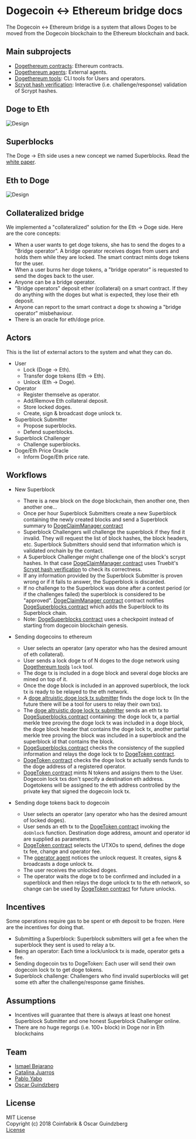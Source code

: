 # Dogecoin <-> Ethereum bridge docs

The Dogecoin <-> Ethereum bridge is a system that allows Doges to be moved from the Dogecoin blockchain to the Ethereum blockchain and back.

## Main subprojects
* [Dogethereum contracts](https://github.com/dogethereum/dogethereum-contracts): Ethereum contracts.
* [Dogethereum agents](https://github.com/dogethereum/dogethereum-agents): External agents.
* [Dogethereum tools](https://github.com/dogethereum/dogethereum-tools): CLI tools for Users and operators.
* [Scrypt hash verification](https://github.com/dogethereum/scrypt-interactive): Interactive (i.e. challenge/response) validation of Scrypt hashes.

## Doge to Eth

![Design](./design.png)

## Superblocks

The Doge -> Eth side uses a new concept we named Superblocks. Read the [white paper](superblocks/superblocks-white-paper.pdf).


## Eth to Doge

![Design](./design-eth2doge.png)

## Collateralized bridge

We implemented a "collateralized" solution for the Eth -> Doge side. Here are the core concepts:

* When a user wants to get doge tokens, she has to send the doges to a "Bridge operator". A bridge operator receives doges from users and holds them while they are locked. The smart contract mints doge tokens for the user.
* When a user burns her doge tokens, a "bridge operator" is requested to send the doges back to the user.
* Anyone can be a bridge operator.
* "Bridge operators" deposit ether (collateral) on a smart contract. If they do anything with the doges but what is expected, they lose their eth deposit. 
* Anyone can report to the smart contract a doge tx showing a "bridge operator" misbehaviour.
* There is an oracle for eth/doge price.


## Actors

This is the list of external actors to the system and what they can do.

* User
  * Lock (Doge -> Eth).
  * Transfer doge tokens (Eth -> Eth).
  * Unlock (Eth -> Doge).
* Operator
  * Register themselve as operator.
  * Add/Remove Eth collateral deposit.
  * Store locked doges.
  * Create, sign & broadcast doge unlock tx.
* Superblock Submitter
  * Propose superblocks.
  * Defend superblocks.
* Superblock Challenger
  * Challenge superblocks.
* Doge/Eth Price Oracle
  * Inform Doge/Eth price rate.


## Workflows
* New Superblock
  * There is a new block on the doge blockchain, then another one, then another one...
  * Once per hour Superblock Submitters create a new Superblock containing the newly created blocks and send a Superblock summary to [DogeClaimManager contract](https://github.com/dogethereum/dogethereum-contracts/contracts/DogeClaimManager.sol)
  * Superblock Challengers will challenge the superblock if they find it invalid. They will request the list of block hashes, the block headers, etc. Superblock Submitters should send that information which is validated onchain by the contact.
  * A Superblock Challenger might challenge one of the block's scrypt hashes. In that case [DogeClaimManager contract](https://github.com/dogethereum/dogethereum-contracts/contracts/DogeClaimManager.sol) uses Truebit's [Scrypt hash verification](https://github.com/dogethereum/scrypt-interactive) to check its correctness.
  * If any information provided by the Superblock Submitter is proven wrong or if it fails to answer, the Supperblock is discarded.
  * If no challenge to the Superblock was done after a contest period (or if the challenges failed) the superblock is considered to be "approved". [DogeClaimManager contract](https://github.com/dogethereum/dogethereum-contracts/contracts/DogeClaimManager.sol) contract notifies [DogeSuperblocks contract](https://github.com/dogethereum/dogethereum-contracts/contracts/DogeSuperblocks.sol) which adds the Superblock to its Superblock chain.
  * Note: [DogeSuperblocks contract](https://github.com/dogethereum/dogethereum-contracts/contracts/DogeSuperblocks.sol) uses a checkpoint instead of starting from dogecoin blockchain genesis.
 

* Sending dogecoins to ethereum
  * User selects an operator (any operator who has the desired amount of eth collateral).
  * User sends a lock doge tx of N doges to the doge network using [Dogethereum tools](https://github.com/dogethereum/dogethereum-tools) `lock` tool.
  * The doge tx is included in a doge block and several doge blocks are mined on top of it.
  * Once the doge block is included in an approved superblock, the lock tx is ready to be relayed to the eth network.
  * A [doge altruistic doge lock tx submitter](https://github.com/dogethereum/dogethereum-agents)  finds the doge lock tx (In the future there will be a tool for users to relay their own txs).
  * The [doge altruistic doge lock tx submitter](https://github.com/dogethereum/dogethereum-agents) sends an eth tx to [DogeSuperblocks contract](https://github.com/dogethereum/dogethereum-contracts/contracts/DogeSuperblocks.sol) containing: the doge lock tx, a partial merkle tree proving the doge lock tx was included in a doge block, the doge block header that contains the doge lock tx, another partial merkle tree proving the block was included in a superblock and the superblock id that contains the block.
  * [DogeSuperblocks contract](https://github.com/dogethereum/dogethereum-contracts/contracts/DogeSuperblocks.sol) checks the consistency of the supplied information and relays the doge lock tx to [DogeToken contract](https://github.com/dogethereum/dogethereum-contracts/contracts/token/DogeToken.sol).
  * [DogeToken contract](https://github.com/dogethereum/dogethereum-contracts/contracts/token/DogeToken.sol) checks the doge lock tx actually sends funds to the doge address of a registered operator.
  * [DogeToken contract](https://github.com/dogethereum/dogethereum-contracts/contracts/token/DogeToken.sol) mints N tokens and assigns them to the User. Dogecoin lock txs don't specify a destination eth address. Dogetokens will be assigned to the eth address controlled by the private key that signed the dogecoin lock tx.


* Sending doge tokens back to dogecoin
  * User selects an operator (any operator who has the desired amount of locked doges).
  * User sends an eth tx to the [DogeToken contract](https://github.com/dogethereum/dogethereum-contracts/contracts/token/DogeToken.sol) invoking the `doUnlock` function. Destination doge address, amount and operator id are supplied as parameters.
  * [DogeToken contract](https://github.com/dogethereum/dogethereum-contracts/contracts/token/DogeToken.sol) selects the UTXOs to spend, defines the doge tx fee, change and operator fee.
  * The [operator agent](https://github.com/dogethereum/dogethereum-agents) notices the unlock request. It creates, signs & broadcasts a doge unlock tx. 
  * The user receives the unlocked doges.
  * The operator waits the doge tx to be confirmed and included in a superblock and then relays the doge unlock tx to the eth network, so change can be used by [DogeToken contract](https://github.com/dogethereum/dogethereum-contracts/contracts/token/DogeToken.sol) for future unlocks.

## Incentives

Some operations require gas to be spent or eth deposit to be frozen. Here are the incentives for doing that.

* Submitting a Superblock: Superblock submitters will get a fee when the superblock they sent is used to relay a tx.
* Being an operator: Each time a lock/unlock tx is made, operator gets a fee.
* Sending dogecoin txs to DogeToken: Each user will send their own dogecoin lock tx to get doge tokens.
* Superblock challenge: Challengers who find invalid superblocks will get some eth after the challenge/response game finishes.


## Assumptions
* Incentives will guarantee that there is always at least one honest Superblock Submitter and one honest Superblock Challenger online.
* There are no huge regorgs (i.e. 100+ block) in Doge nor in Eth blockchains

## Team

* [Ismael Bejarano](https://github.com/ismaelbej)
* [Catalina Juarros](https://github.com/cat-j)
* [Pablo Yabo](https://github.com/pipaman)
* [Oscar Guindzberg](https://github.com/oscarguindzberg)

## License

MIT License<br/>
Copyright (c) 2018 Coinfabrik & Oscar Guindzberg<br/>
[License](LICENSE)
